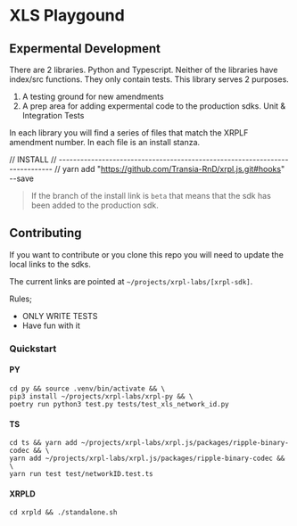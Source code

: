 # XLS Playgound


## Expermental Development

There are 2 libraries. Python and Typescript. Neither of the libraries have index/src functions. They only contain tests. This library serves 2 purposes.

1. A testing ground for new amendments
2. A prep area for adding expermental code to the production sdks. Unit & Integration Tests


In each library you will find a series of files that match the XRPLF amendment number. In each file is an install stanza.

// INSTALL
// ----------------------------------------------------------------------------
// yarn add "https://github.com/Transia-RnD/xrpl.js.git#hooks" --save

> If the branch of the install link is `beta` that means that the sdk has been added to the production sdk.

## Contributing

If you want to contribute or you clone this repo you will need to update the local links to the sdks.

The current links are pointed at `~/projects/xrpl-labs/[xrpl-sdk]`.

Rules;

- ONLY WRITE TESTS
- Have fun with it

### Quickstart

#### PY

```
cd py && source .venv/bin/activate && \
pip3 install ~/projects/xrpl-labs/xrpl-py && \
poetry run python3 test.py tests/test_xls_network_id.py
```

#### TS

```
cd ts && yarn add ~/projects/xrpl-labs/xrpl.js/packages/ripple-binary-codec && \
yarn add ~/projects/xrpl-labs/xrpl.js/packages/ripple-binary-codec && \
yarn run test test/networkID.test.ts
```

#### XRPLD

`cd xrpld && ./standalone.sh`
